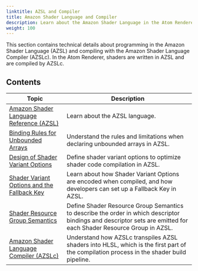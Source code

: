 ```yaml
---
linktitle: AZSL and Compiler
title: Amazon Shader Language and Compiler
description: Learn about the Amazon Shader Language in the Atom Renderer. 
weight: 100
---
```


This section contains technical details about programming in the Amazon Shader Language (AZSL) and compiling with the Amazon Shader Language Compiler (AZSLc). In the Atom Renderer, shaders are written in AZSL and are compiled by AZSLc. 

## Contents
| Topic                        | Description |
|------------------------------|-------------|
| [Amazon Shader Language Reference (AZSL)](reference.md) | Learn about the AZSL language. |
| [Binding Rules for Unbounded Arrays](binding-rules.md) | Understand the rules and limitations when declaring unbounded arrays in AZSL. |
| [Design of Shader Variant Options](shader-variant-options.md) | Define shader variant options to optimize shader code compilation in AZSL. |
| [Shader Variant Options and the Fallback Key](fallback-key.md) | Learn about how Shader Variant Options are encoded when compiled, and how developers can set up a Fallback Key in AZSL. |
| [Shader Resource Group Semantics](srg-semantics.md) | Define Shader Resource Group Semantics to describe the order in which descriptor bindings and descriptor sets are emitted for each Shader Resource Group in AZSL. |
| [Amazon Shader Language Compiler (AZSLc)](azsl-compiler.md) | Understand how AZSLc transpiles AZSL shaders into HLSL, which is the first part of the compilation process in the shader build pipeline. |